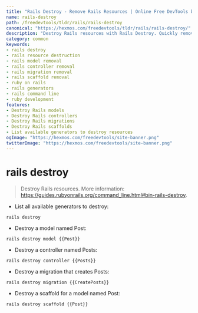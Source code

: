 ```yaml
---
title: "Rails Destroy - Remove Rails Resources | Online Free DevTools by Hexmos"
name: rails-destroy
path: /freedevtools/tldr/rails/rails-destroy
canonical: "https://hexmos.com/freedevtools/tldr/rails/rails-destroy/"
description: "Destroy Rails resources with Rails Destroy. Quickly remove models, controllers, migrations, and scaffolds from your Rails application. Free online tool, no registration required."
category: common
keywords:
- rails destroy
- rails resource destruction
- rails model removal
- rails controller removal
- rails migration removal
- rails scaffold removal
- ruby on rails
- rails generators
- rails command line
- ruby development
features:
- Destroy Rails models
- Destroy Rails controllers
- Destroy Rails migrations
- Destroy Rails scaffolds
- List available generators to destroy resources
ogImage: "https://hexmos.com/freedevtools/site-banner.png"
twitterImage: "https://hexmos.com/freedevtools/site-banner.png"
---
```


# rails destroy

> Destroy Rails resources.
> More information: <https://guides.rubyonrails.org/command_line.html#bin-rails-destroy>.

- List all available generators to destroy:

`rails destroy`

- Destroy a model named Post:

`rails destroy model {{Post}}`

- Destroy a controller named Posts:

`rails destroy controller {{Posts}}`

- Destroy a migration that creates Posts:

`rails destroy migration {{CreatePosts}}`

- Destroy a scaffold for a model named Post:

`rails destroy scaffold {{Post}}`
